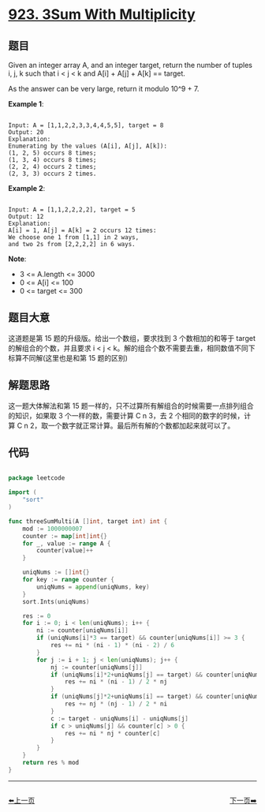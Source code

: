 # [923. 3Sum With Multiplicity](https://leetcode.com/problems/3sum-with-multiplicity/)

## 题目

Given an integer array A, and an integer target, return the number of tuples i, j, k  such that i < j < k and A[i] + A[j] + A[k] == target.

As the answer can be very large, return it modulo 10^9 + 7.


**Example 1**:

```

Input: A = [1,1,2,2,3,3,4,4,5,5], target = 8
Output: 20
Explanation: 
Enumerating by the values (A[i], A[j], A[k]):
(1, 2, 5) occurs 8 times;
(1, 3, 4) occurs 8 times;
(2, 2, 4) occurs 2 times;
(2, 3, 3) occurs 2 times.

```


**Example 2**:

```

Input: A = [1,1,2,2,2,2], target = 5
Output: 12
Explanation: 
A[i] = 1, A[j] = A[k] = 2 occurs 12 times:
We choose one 1 from [1,1] in 2 ways,
and two 2s from [2,2,2,2] in 6 ways.

```


**Note**:

- 3 <= A.length <= 3000
- 0 <= A[i] <= 100
- 0 <= target <= 300


## 题目大意

这道题是第 15 题的升级版。给出一个数组，要求找到 3 个数相加的和等于 target 的解组合的个数，并且要求  i < j < k。解的组合个数不需要去重，相同数值不同下标算不同解(这里也是和第 15 题的区别)

## 解题思路

这一题大体解法和第 15 题一样的，只不过算所有解组合的时候需要一点排列组合的知识，如果取 3 个一样的数，需要计算 C n 3，去 2 个相同的数字的时候，计算 C n 2，取一个数字就正常计算。最后所有解的个数都加起来就可以了。


## 代码

```go

package leetcode

import (
	"sort"
)

func threeSumMulti(A []int, target int) int {
	mod := 1000000007
	counter := map[int]int{}
	for _, value := range A {
		counter[value]++
	}

	uniqNums := []int{}
	for key := range counter {
		uniqNums = append(uniqNums, key)
	}
	sort.Ints(uniqNums)

	res := 0
	for i := 0; i < len(uniqNums); i++ {
		ni := counter[uniqNums[i]]
		if (uniqNums[i]*3 == target) && counter[uniqNums[i]] >= 3 {
			res += ni * (ni - 1) * (ni - 2) / 6
		}
		for j := i + 1; j < len(uniqNums); j++ {
			nj := counter[uniqNums[j]]
			if (uniqNums[i]*2+uniqNums[j] == target) && counter[uniqNums[i]] > 1 {
				res += ni * (ni - 1) / 2 * nj
			}
			if (uniqNums[j]*2+uniqNums[i] == target) && counter[uniqNums[j]] > 1 {
				res += nj * (nj - 1) / 2 * ni
			}
			c := target - uniqNums[i] - uniqNums[j]
			if c > uniqNums[j] && counter[c] > 0 {
				res += ni * nj * counter[c]
			}
		}
	}
	return res % mod
}

```


----------------------------------------------
<div style="display: flex;justify-content: space-between;align-items: center;">
<p><a href="https://books.halfrost.com/leetcode/ChapterFour/0900~0999/0922.Sort-Array-By-Parity-II/">⬅️上一页</a></p>
<p><a href="https://books.halfrost.com/leetcode/ChapterFour/0900~0999/0924.Minimize-Malware-Spread/">下一页➡️</a></p>
</div>
